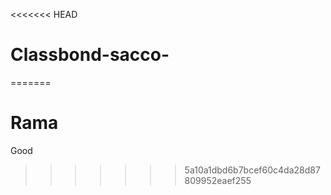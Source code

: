 <<<<<<< HEAD
# Classbond-sacco-
=======
# Rama
Good 
>>>>>>> 5a10a1dbd6b7bcef60c4da28d87809952eaef255
